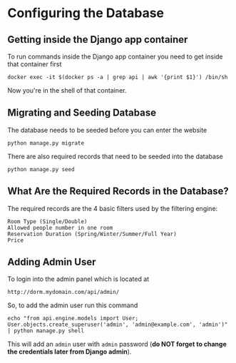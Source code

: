 # Configuring the Database

## Getting inside the Django app container

To run commands inside the Django app container you need to get inside that container first

```
docker exec -it $(docker ps -a | grep api | awk '{print $1}') /bin/sh
```

Now you're in the shell of that container.


## Migrating and Seeding Database

The database needs to be seeded before you can enter the website

```
python manage.py migrate
```

There are also required records that need to be seeded into the database

```
python manage.py seed
```

## What Are the Required Records in the Database?

The required records are the 4 basic filters used by the filtering engine:

```
Room Type (Single/Double)
Allowed people number in one room
Reservation Duration (Spring/Winter/Summer/Full Year)
Price
```

## Adding Admin User

To login into the admin panel which is located at

```
http://dorm.mydomain.com/api/admin/
```

So, to add the admin user run this command

```
echo "from api.engine.models import User; User.objects.create_superuser('admin', 'admin@example.com', 'admin')" | python manage.py shell
```

This will add an `admin` user with `admin` password (**do NOT forget to change the credentials later from Django admin**).
